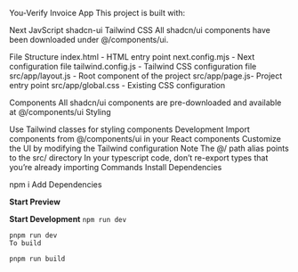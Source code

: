 You-Verify Invoice App
This project is built with:

Next
JavScript
shadcn-ui
Tailwind CSS
All shadcn/ui components have been downloaded under @/components/ui.

File Structure
index.html - HTML entry point
next.config.mjs - Next configuration file
tailwind.config.js - Tailwind CSS configuration file
src/app/layout.js - Root component of the project
src/app/page.js- Project entry point
src/app/global.css - Existing CSS configuration

Components
All shadcn/ui components are pre-downloaded and available at @/components/ui
Styling

Use Tailwind classes for styling components
Development
Import components from @/components/ui in your React components
Customize the UI by modifying the Tailwind configuration
Note
The @/ path alias points to the src/ directory
In your typescript code, don’t re-export types that you’re already importing
Commands
Install Dependencies

npm i
Add Dependencies

**Start Preview**

**Start Development**
`npm run dev`

```shell
pnpm run dev
To build

pnpm run build
```
